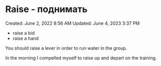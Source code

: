 # Raise - поднимать

Created: June 2, 2022 8:56 AM
Updated: June 4, 2023 3:37 PM

- raise a bid
- raise a hand

You should raise a lever in order to run water in the group.

In the morning I compelled myself to raise up and depart on the training.